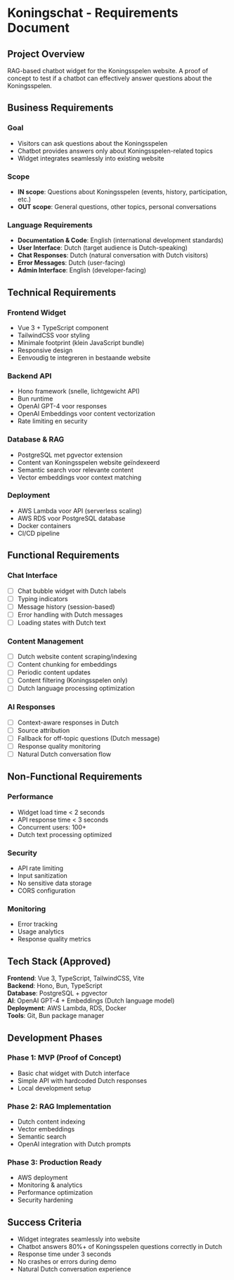 # Koningschat - Requirements Document

## Project Overview
RAG-based chatbot widget for the Koningsspelen website. A proof of concept to test if a chatbot can effectively answer questions about the Koningsspelen.

## Business Requirements

### Goal
- Visitors can ask questions about the Koningsspelen
- Chatbot provides answers only about Koningsspelen-related topics
- Widget integrates seamlessly into existing website

### Scope
- **IN scope**: Questions about Koningsspelen (events, history, participation, etc.)
- **OUT scope**: General questions, other topics, personal conversations

### Language Requirements
- **Documentation & Code**: English (international development standards)
- **User Interface**: Dutch (target audience is Dutch-speaking)
- **Chat Responses**: Dutch (natural conversation with Dutch visitors)
- **Error Messages**: Dutch (user-facing)
- **Admin Interface**: English (developer-facing)

## Technical Requirements

### Frontend Widget
- Vue 3 + TypeScript component
- TailwindCSS voor styling
- Minimale footprint (klein JavaScript bundle)
- Responsive design
- Eenvoudig te integreren in bestaande website

### Backend API
- Hono framework (snelle, lichtgewicht API)
- Bun runtime
- OpenAI GPT-4 voor responses
- OpenAI Embeddings voor content vectorization
- Rate limiting en security

### Database & RAG
- PostgreSQL met pgvector extension
- Content van Koningsspelen website geïndexeerd
- Semantic search voor relevante content
- Vector embeddings voor context matching

### Deployment
- AWS Lambda voor API (serverless scaling)
- AWS RDS voor PostgreSQL database
- Docker containers
- CI/CD pipeline

## Functional Requirements

### Chat Interface
- [ ] Chat bubble widget with Dutch labels
- [ ] Typing indicators
- [ ] Message history (session-based)
- [ ] Error handling with Dutch messages
- [ ] Loading states with Dutch text

### Content Management
- [ ] Dutch website content scraping/indexing
- [ ] Content chunking for embeddings
- [ ] Periodic content updates
- [ ] Content filtering (Koningsspelen only)
- [ ] Dutch language processing optimization

### AI Responses
- [ ] Context-aware responses in Dutch
- [ ] Source attribution
- [ ] Fallback for off-topic questions (Dutch message)
- [ ] Response quality monitoring
- [ ] Natural Dutch conversation flow

## Non-Functional Requirements

### Performance
- Widget load time < 2 seconds
- API response time < 3 seconds
- Concurrent users: 100+
- Dutch text processing optimized

### Security
- API rate limiting
- Input sanitization
- No sensitive data storage
- CORS configuration

### Monitoring
- Error tracking
- Usage analytics
- Response quality metrics

## Tech Stack (Approved)

**Frontend**: Vue 3, TypeScript, TailwindCSS, Vite  
**Backend**: Hono, Bun, TypeScript  
**Database**: PostgreSQL + pgvector  
**AI**: OpenAI GPT-4 + Embeddings (Dutch language model)  
**Deployment**: AWS Lambda, RDS, Docker  
**Tools**: Git, Bun package manager  

## Development Phases

### Phase 1: MVP (Proof of Concept)
- Basic chat widget with Dutch interface
- Simple API with hardcoded Dutch responses
- Local development setup

### Phase 2: RAG Implementation
- Dutch content indexing
- Vector embeddings
- Semantic search
- OpenAI integration with Dutch prompts

### Phase 3: Production Ready
- AWS deployment
- Monitoring & analytics
- Performance optimization
- Security hardening

## Success Criteria
- Widget integrates seamlessly into website
- Chatbot answers 80%+ of Koningsspelen questions correctly in Dutch
- Response time under 3 seconds
- No crashes or errors during demo
- Natural Dutch conversation experience
